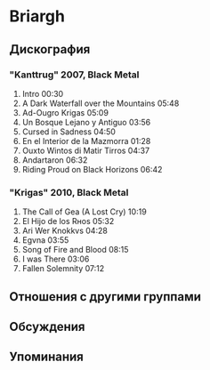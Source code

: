# Briargh



## Дискография

### "Kanttrug" 2007, Black Metal

1. Intro 00:30  
2. A Dark Waterfall over the Mountains 05:48  
3. Ad-Ougro Krigas 05:09  
4. Un Bosque Lejano y Antiguo 03:56  
5. Cursed in Sadness 04:50  
6. En el Interior de la Mazmorra 01:28  
7. Ouxto Wintos di Matir Tirros 04:37  
8. Andartaron 06:32  
9. Riding Proud on Black Horizons 06:42 

### "Krigas" 2010, Black Metal

1. The Call of Gea (A Lost Cry) 10:19  
2. El Hijo de los Rнos 05:32  
3. Ari Wer Knokkvs 04:28  
4. Egvna 03:55  
5. Song of Fire and Blood 08:15  
6. I was There 03:06  
7. Fallen Solemnity 07:12 


## Отношения с другими группами


## Обсуждения


## Упоминания

